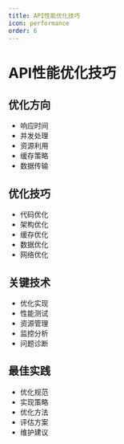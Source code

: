 ```yaml
---
title: API性能优化技巧
icon: performance
order: 6
---
```


# API性能优化技巧

## 优化方向
- 响应时间
- 并发处理
- 资源利用
- 缓存策略
- 数据传输

## 优化技巧
- 代码优化
- 架构优化
- 缓存优化
- 数据优化
- 网络优化

## 关键技术
- 优化实现
- 性能测试
- 资源管理
- 监控分析
- 问题诊断

## 最佳实践
- 优化规范
- 实现策略
- 优化方法
- 评估方案
- 维护建议
